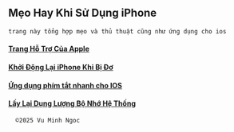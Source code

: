 
## Mẹo Hay Khi Sử Dụng iPhone
`trang này tổng hợp mẹo và thủ thuật cũng như ứng dụng cho ios`


#### [Trang Hỗ Trợ Của Apple](https://support.apple.com/vi-vn/docs)

#### [Khởi Động Lại iPhone Khi Bị Đơ](https://support.apple.com/vi-vn/guide/iphone/iph8903c3ee6/18.0/ios/18.0)

#### [Ứng dụng phím tắt nhanh cho IOS](https://github.com/vuminhngocpt/App-ho-tro-nguoi-khiem-thi)

#### [Lấy Lại Dụng Lượng Bộ Nhớ Hệ Thống](test)


      ©️2025 Vu Minh Ngoc
